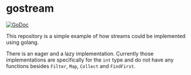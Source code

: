 # gostream

[![GoDoc](https://godoc.org/github.com/Bios-Marcel/gostream?status.svg)](https://godoc.org/github.com/Bios-Marcel/gostream)

This repository is a simple example of how streams could be implemented using golang.

There is an eager and a lazy implementation. Currently those implementations
are specifically for the `int` type and do not have any functions besides
`Filter`, `Map`, `Collect` and `FindFirst`.